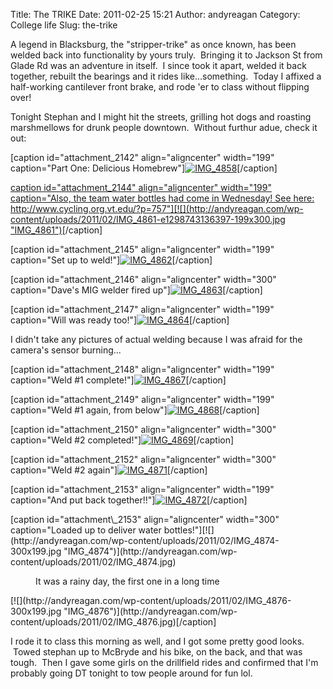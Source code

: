 Title: The TRIKE
Date: 2011-02-25 15:21
Author: andyreagan
Category: College life
Slug: the-trike

A legend in Blacksburg, the "stripper-trike" as once known, has been
welded back into functionality by yours truly.  Bringing it to Jackson
St from Glade Rd was an adventure in itself.  I since took it apart,
welded it back together, rebuilt the bearings and it rides
like...something.  Today I affixed a half-working cantilever front
brake, and rode 'er to class without flipping over!

Tonight Stephan and I might hit the streets, grilling hot dogs and
roasting marshmellows for drunk people downtown.  Without furthur adue,
check it out:

[caption id="attachment\_2142" align="aligncenter" width="199"
caption="Part One: Delicious
Homebrew"][![](http://andyreagan.com/wp-content/uploads/2011/02/IMG_4858-e1298743013431-199x300.jpg "IMG_4858")](http://andyreagan.com/wp-content/uploads/2011/02/IMG_4858-e1298743013431.jpg)[/caption]

[caption id="attachment\_2144" align="aligncenter" width="199"
caption="Also, the team water bottles had come in Wednesday! See here:
http://www.cycling.org.vt.edu/?p=757"][![](http://andyreagan.com/wp-content/uploads/2011/02/IMG_4861-e1298743136397-199x300.jpg "IMG_4861")](http://andyreagan.com/wp-content/uploads/2011/02/IMG_4861.jpg)[/caption]

[caption id="attachment\_2145" align="aligncenter" width="199"
caption="Set up to
weld!"][![](http://andyreagan.com/wp-content/uploads/2011/02/IMG_4862-e1298743179647-199x300.jpg "IMG_4862")](http://andyreagan.com/wp-content/uploads/2011/02/IMG_4862.jpg)[/caption]

[caption id="attachment\_2146" align="aligncenter" width="300"
caption="Dave's MIG welder fired
up"][![](http://andyreagan.com/wp-content/uploads/2011/02/IMG_4863-300x199.jpg "IMG_4863")](http://andyreagan.com/wp-content/uploads/2011/02/IMG_4863.jpg)[/caption]

[caption id="attachment\_2147" align="aligncenter" width="199"
caption="Will was ready
too!"][![](http://andyreagan.com/wp-content/uploads/2011/02/IMG_4864-e1298743241920-199x300.jpg "IMG_4864")](http://andyreagan.com/wp-content/uploads/2011/02/IMG_4864.jpg)[/caption]

I didn't take any pictures of actual welding because I was afraid for
the camera's sensor burning...

[caption id="attachment\_2148" align="aligncenter" width="199"
caption="Weld \#1
complete!"][![](http://andyreagan.com/wp-content/uploads/2011/02/IMG_4867-e1298743282835-199x300.jpg "IMG_4867")](http://andyreagan.com/wp-content/uploads/2011/02/IMG_4867-e1298743282835.jpg)[/caption]

[caption id="attachment\_2149" align="aligncenter" width="199"
caption="Weld \#1 again, from
below"][![](http://andyreagan.com/wp-content/uploads/2011/02/IMG_4868-e1298743396721-199x300.jpg "IMG_4868")](http://andyreagan.com/wp-content/uploads/2011/02/IMG_4868.jpg)[/caption]

[caption id="attachment\_2150" align="aligncenter" width="300"
caption="Weld \#2
completed!"][![](http://andyreagan.com/wp-content/uploads/2011/02/IMG_4869-300x199.jpg "IMG_4869")](http://andyreagan.com/wp-content/uploads/2011/02/IMG_4869.jpg)[/caption]

[caption id="attachment\_2152" align="aligncenter" width="300"
caption="Weld \#2
again"][![](http://andyreagan.com/wp-content/uploads/2011/02/IMG_4871-300x199.jpg "IMG_4871")](http://andyreagan.com/wp-content/uploads/2011/02/IMG_4871.jpg)[/caption]

[caption id="attachment\_2153" align="aligncenter" width="199"
caption="And put back
together!!"][![](http://andyreagan.com/wp-content/uploads/2011/02/IMG_4872-e1298743430653-199x300.jpg "IMG_4872")](http://andyreagan.com/wp-content/uploads/2011/02/IMG_4872.jpg)[/caption]

<p>
[caption id="attachment\_2153" align="aligncenter" width="300"
caption="Loaded up to deliver water
bottles!"][![](http://andyreagan.com/wp-content/uploads/2011/02/IMG_4874-300x199.jpg "IMG_4874")](http://andyreagan.com/wp-content/uploads/2011/02/IMG_4874.jpg)

</dt>
</dl>
</div>
<div class="mceTemp mceIEcenter">
<dl class="wp-caption aligncenter">
<dd class="wp-caption-dd">
It was a rainy day, the first one in a long time

</dd>
</dl>
</div>
<div class="mceTemp mceIEcenter">
<dl class="wp-caption aligncenter">
<dt class="wp-caption-dt">
[![](http://andyreagan.com/wp-content/uploads/2011/02/IMG_4876-300x199.jpg "IMG_4876")](http://andyreagan.com/wp-content/uploads/2011/02/IMG_4876.jpg)[/caption]

</p>
I rode it to class this morning as well, and I got some pretty good
looks.  Towed stephan up to McBryde and his bike, on the back, and that
was tough.  Then I gave some girls on the drillfield rides and confirmed
that I'm probably going DT tonight to tow people around for fun lol.
